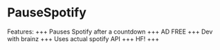 # PauseSpotify

Features:
+++ Pauses Spotify after a countdown +++ AD FREE +++ Dev with brainz +++ Uses actual spotify API +++ HF! +++
